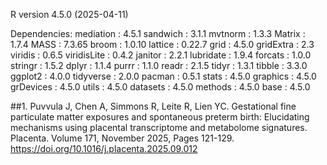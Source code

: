 R version 4.5.0 (2025-04-11) 

Dependencies:
mediation : 4.5.1 
sandwich : 3.1.1 
mvtnorm : 1.3.3 
Matrix : 1.7.4 
MASS : 7.3.65 
broom : 1.0.10 
lattice : 0.22.7 
grid : 4.5.0 
gridExtra : 2.3 
viridis : 0.6.5 
viridisLite : 0.4.2 
janitor : 2.2.1 
lubridate : 1.9.4 
forcats : 1.0.0 
stringr : 1.5.2 
dplyr : 1.1.4 
purrr : 1.1.0 
readr : 2.1.5 
tidyr : 1.3.1 
tibble : 3.3.0 
ggplot2 : 4.0.0 
tidyverse : 2.0.0 
pacman : 0.5.1 
stats : 4.5.0 
graphics : 4.5.0 
grDevices : 4.5.0 
utils : 4.5.0 
datasets : 4.5.0 
methods : 4.5.0 
base : 4.5.0 

##1.	Puvvula J, Chen A, Simmons R, Leite R, Lien YC. Gestational fine particulate matter exposures and spontaneous preterm birth: Elucidating mechanisms using placental transcriptome and metabolome signatures. Placenta. Volume 171, November 2025, Pages 121-129. https://doi.org/10.1016/j.placenta.2025.09.012 
